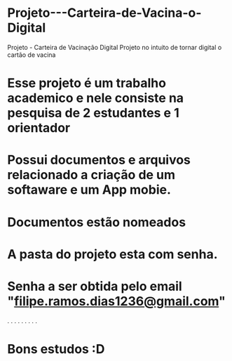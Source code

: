 # Projeto---Carteira-de-Vacina-o-Digital
Projeto - Carteira de Vacinação Digital
Projeto no intuito de tornar digital o cartão de vacina

# Esse projeto é um trabalho academico e nele consiste na pesquisa de 2 estudantes e 1 orientador
# Possui documentos e arquivos relacionado a criação de um softaware e um App mobie.
# Documentos estão nomeados
# A pasta do projeto esta com senha.
# Senha a ser obtida pelo email "filipe.ramos.dias1236@gmail.com"
.
.
.
.
.
.
.
.
.
# Bons estudos :D
